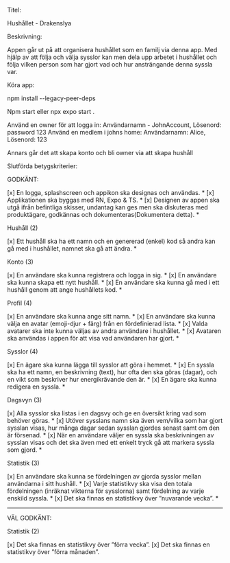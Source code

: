 Titel:

Hushållet - Drakenslya

Beskrivning:

Appen går ut på att organisera hushållet som en familj via denna app.
Med hjälp av att följa och välja sysslor kan men dela upp arbetet i hushållet och 
följa vilken person som har gjort vad och hur ansträngande denna syssla var.

Köra app:

npm install --legacy-peer-deps 

Npm start eller npx expo start .

Använd en owner för att logga in: Användarnamn - JohnAccount, Lösenord: password 123
Använd en medlem i johns home: Användarnamn: Alice, Lösenord: 123 

Annars går det att skapa konto och bli owner via att skapa hushåll

Slutförda betygskriterier:

GODKÄNT:

[x] En logga, splashscreen och appikon ska designas och användas. *
[x] Applikationen ska byggas med RN, Expo & TS. *
[x] Designen av appen ska utgå ifrån befintliga skisser, undantag kan ges men ska diskuteras med produktägare,
   godkännas och dokumenteras(Dokumentera detta). *


Hushåll (2)

[x] Ett hushåll ska ha ett namn och en genererad (enkel) kod så andra kan gå med i hushållet, namnet ska gå att ändra. *


Konto (3)

[x] En användare ska kunna registrera och logga in sig. *
[x] En användare ska kunna skapa ett nytt hushåll. *
[x] En användare ska kunna gå med i ett hushåll genom att ange hushållets kod. *

Profil (4)

[x] En användare ska kunna ange sitt namn. *
[x] En användare ska kunna välja en avatar (emoji-djur + färg) från en fördefinierad lista. *
[x] Valda avatarer ska inte kunna väljas av andra användare i hushållet. *
[x] Avataren ska användas i appen för att visa vad användaren har gjort. *

Sysslor (4)

[x] En ägare ska kunna lägga till sysslor att göra i hemmet. *
[x] En syssla ska ha ett namn, en beskrivning (text), hur ofta den ska göras (dagar), och en
    vikt som beskriver hur energikrävande den är. *
[x] En ägare ska kunna redigera en syssla. *


Dagsvyn (3)

[x] Alla sysslor ska listas i en dagsvy och ge en översikt kring vad som behöver göras. *
[x] Utöver sysslans namn ska även vem/vilka som har gjort sysslan visas, hur många dagar
   sedan sysslan gjordes senast samt om den är försenad. *
[x] När en användare väljer en syssla ska beskrivningen av sysslan visas och det ska även
   med ett enkelt tryck gå att markera syssla som gjord. *

Statistik (3)

[x] En användare ska kunna se fördelningen av gjorda sysslor mellan användarna i sitt hushåll. *
[x] Varje statistikvy ska visa den totala fördelningen (inräknat vikterna för sysslorna) samt
   fördelning av varje enskild syssla. *
[x] Det ska finnas en statistikvy över ”nuvarande vecka”. *

---------------------------------------------------------------------

VÄL GODKÄNT:

Statistik (2)

[x] Det ska finnas en statistikvy över ”förra vecka”.
[x] Det ska finnas en statistikvy över ”förra månaden”.
